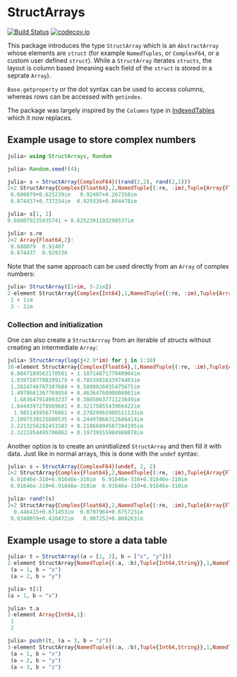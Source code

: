 # StructArrays

[![Build Status](https://travis-ci.org/piever/StructArrays.jl.svg?branch=master)](https://travis-ci.org/piever/StructArrays.jl)
[![codecov.io](http://codecov.io/github/piever/StructArrays.jl/coverage.svg?branch=master)](http://codecov.io/github/piever/StructArrays.jl?branch=master)

This package introduces the type `StructArray` which is an `AbstractArray` whose elements are `struct` (for example `NamedTuples`,  or `ComplexF64`, or a custom user defined `struct`). While a `StructArray` iterates `structs`, the layout is column based (meaning each field of the `struct` is stored in a seprate `Array`).

`Base.getproperty` or the dot syntax can be used to access columns, whereas rows can be accessed with `getindex`.

The package was largely inspired by the `Columns` type in [IndexedTables](https://github.com/JuliaComputing/IndexedTables.jl) which it now replaces.

## Example usage to store complex numbers

```julia
julia> using StructArrays, Random

julia> Random.seed!(4);

julia> s = StructArray{ComplexF64}((rand(2,2), rand(2,2)))
2×2 StructArray{Complex{Float64},2,NamedTuple{(:re, :im),Tuple{Array{Float64,2},Array{Float64,2}}}}:
 0.680079+0.625239im   0.92407+0.267358im
 0.874437+0.737254im  0.929336+0.804478im

julia> s[1, 1]
0.680079235935741 + 0.6252391193298537im

julia> s.re
2×2 Array{Float64,2}:
 0.680079  0.92407
 0.874437  0.929336
```

Note that the same approach can be used directly from an `Array` of complex numbers:

```julia
julia> StructArray([1+im, 3-2im])
2-element StructArray{Complex{Int64},1,NamedTuple{(:re, :im),Tuple{Array{Int64,1},Array{Int64,1}}}}:
 1 + 1im
 3 - 2im
```

### Collection and initialization

One can also create a `StructArrray` from an iterable of structs without creating an intermediate `Array`:

```julia
julia> StructArray(log(j+2.0*im) for j in 1:10)
10-element StructArray{Complex{Float64},1,NamedTuple{(:re, :im),Tuple{Array{Float64,1},Array{Float64,1}}}}:
 0.8047189562170501 + 1.1071487177940904im
 1.0397207708399179 + 0.7853981633974483im
 1.2824746787307684 + 0.5880026035475675im
 1.4978661367769954 + 0.4636476090008061im
  1.683647914993237 + 0.3805063771123649im
 1.8444397270569681 + 0.3217505543966422im
  1.985145956776061 + 0.27829965900511133im
 2.1097538525880535 + 0.24497866312686414im
 2.2213256282451583 + 0.21866894587394195im
 2.3221954495706862 + 0.19739555984988078im
```

Another option is to create an uninitialized `StructArray` and then fill it with data. Just like in normal arrays, this is done with the `undef` syntax:

```julia
julia> s = StructArray{ComplexF64}(undef, 2, 2)
2×2 StructArray{Complex{Float64},2,NamedTuple{(:re, :im),Tuple{Array{Float64,2},Array{Float64,2}}}}:
 6.91646e-310+6.91646e-310im  6.91646e-310+6.91646e-310im
 6.91646e-310+6.91646e-310im  6.91646e-310+6.91646e-310im

julia> rand!(s)
2×2 StructArray{Complex{Float64},2,NamedTuple{(:re, :im),Tuple{Array{Float64,2},Array{Float64,2}}}}:
  0.446415+0.671453im  0.0797964+0.675723im
 0.0340059+0.420472im   0.907252+0.808263im
```

## Example usage to store a data table

```julia
julia> t = StructArray((a = [1, 2], b = ["x", "y"]))
2-element StructArray{NamedTuple{(:a, :b),Tuple{Int64,String}},1,NamedTuple{(:a, :b),Tuple{Array{Int64,1},Array{String,1}}}}:
 (a = 1, b = "x")
 (a = 2, b = "y")

julia> t[1]
(a = 1, b = "x")

julia> t.a
2-element Array{Int64,1}:
 1
 2

julia> push!(t, (a = 3, b = "z"))
3-element StructArray{NamedTuple{(:a, :b),Tuple{Int64,String}},1,NamedTuple{(:a, :b),Tuple{Array{Int64,1},Array{String,1}}}}:
 (a = 1, b = "x")
 (a = 2, b = "y")
 (a = 3, b = "z")
```
